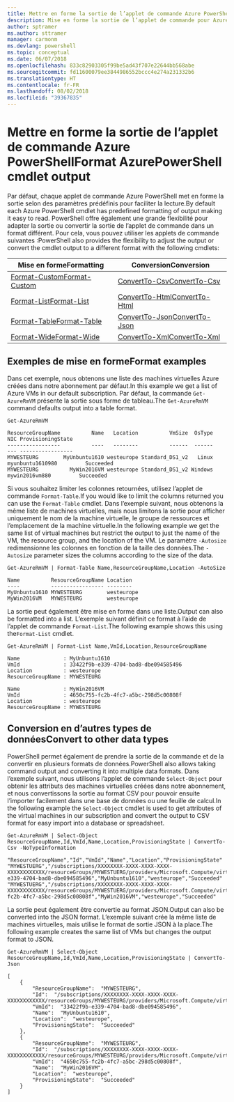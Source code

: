 ```yaml
---
title: Mettre en forme la sortie de l’applet de commande Azure PowerShell
description: Mise en forme la sortie de l’applet de commande pour Azure PowerShell.
author: sptramer
ms.author: sttramer
manager: carmonm
ms.devlang: powershell
ms.topic: conceptual
ms.date: 06/07/2018
ms.openlocfilehash: 833c82903305f99be5ad43f707e22644bb568abe
ms.sourcegitcommit: fd11600079ee3844986552bccc4e274a231332b6
ms.translationtype: HT
ms.contentlocale: fr-FR
ms.lasthandoff: 08/02/2018
ms.locfileid: "39367835"
---
```

# <a name="format-azurepowershell-cmdlet-output"></a><span data-ttu-id="dd63c-103">Mettre en forme la sortie de l’applet de commande Azure PowerShell</span><span class="sxs-lookup"><span data-stu-id="dd63c-103">Format AzurePowerShell cmdlet output</span></span>

<span data-ttu-id="dd63c-104">Par défaut, chaque applet de commande Azure PowerShell met en forme la sortie selon des paramètres prédéfinis pour faciliter la lecture.</span><span class="sxs-lookup"><span data-stu-id="dd63c-104">By default each Azure PowerShell cmdlet has predefined formatting of output making it easy to read.</span></span>  <span data-ttu-id="dd63c-105">PowerShell offre également une grande flexibilité pour adapter la sortie ou convertir la sortie de l’applet de commande dans un format différent. Pour cela, vous pouvez utiliser les applets de commande suivantes :</span><span class="sxs-lookup"><span data-stu-id="dd63c-105">PowerShell also provides the flexibility to adjust the output or convert the cmdlet output to a different format with the following cmdlets:</span></span>

| <span data-ttu-id="dd63c-106">Mise en forme</span><span class="sxs-lookup"><span data-stu-id="dd63c-106">Formatting</span></span>      | <span data-ttu-id="dd63c-107">Conversion</span><span class="sxs-lookup"><span data-stu-id="dd63c-107">Conversion</span></span>       |
|-----------------|------------------|
| [<span data-ttu-id="dd63c-108">Format-Custom</span><span class="sxs-lookup"><span data-stu-id="dd63c-108">Format-Custom</span></span>](/powershell/module/microsoft.powershell.utility/format-custom) | [<span data-ttu-id="dd63c-109">ConvertTo-Csv</span><span class="sxs-lookup"><span data-stu-id="dd63c-109">ConvertTo-Csv</span></span>](/powershell/module/microsoft.powershell.utility/convertto-csv)  |
| [<span data-ttu-id="dd63c-110">Format-List</span><span class="sxs-lookup"><span data-stu-id="dd63c-110">Format-List</span></span>](/powershell/module/microsoft.powershell.utility/format-list)   | [<span data-ttu-id="dd63c-111">ConvertTo-Html</span><span class="sxs-lookup"><span data-stu-id="dd63c-111">ConvertTo-Html</span></span>](/powershell/module/microsoft.powershell.utility/convertto-html) |
| [<span data-ttu-id="dd63c-112">Format-Table</span><span class="sxs-lookup"><span data-stu-id="dd63c-112">Format-Table</span></span>](/powershell/module/microsoft.powershell.utility/format-table)  | [<span data-ttu-id="dd63c-113">ConvertTo-Json</span><span class="sxs-lookup"><span data-stu-id="dd63c-113">ConvertTo-Json</span></span>](/powershell/module/microsoft.powershell.utility/convertto-json) |
| [<span data-ttu-id="dd63c-114">Format-Wide</span><span class="sxs-lookup"><span data-stu-id="dd63c-114">Format-Wide</span></span>](/powershell/module/microsoft.powershell.utility/format-wide)   | [<span data-ttu-id="dd63c-115">ConvertTo-Xml</span><span class="sxs-lookup"><span data-stu-id="dd63c-115">ConvertTo-Xml</span></span>](/powershell/module/microsoft.powershell.utility/convertto-xml)  |

## <a name="format-examples"></a><span data-ttu-id="dd63c-116">Exemples de mise en forme</span><span class="sxs-lookup"><span data-stu-id="dd63c-116">Format examples</span></span>

<span data-ttu-id="dd63c-117">Dans cet exemple, nous obtenons une liste des machines virtuelles Azure créées dans notre abonnement par défaut.</span><span class="sxs-lookup"><span data-stu-id="dd63c-117">In this example we get a list of Azure VMs in our default subscription.</span></span>  <span data-ttu-id="dd63c-118">Par défaut, la commande `Get-AzureRmVM` présente la sortie sous forme de tableau.</span><span class="sxs-lookup"><span data-stu-id="dd63c-118">The `Get-AzureRmVM` command defaults output into a table format.</span></span>

```azurepowershell-interactive
Get-AzureRmVM
```

```output
ResourceGroupName          Name   Location          VmSize  OsType              NIC ProvisioningState
-----------------          ----   --------          ------  ------              --- -----------------
MYWESTEURG        MyUnbuntu1610 westeurope Standard_DS1_v2   Linux myunbuntu1610980         Succeeded
MYWESTEURG          MyWin2016VM westeurope Standard_DS1_v2 Windows   mywin2016vm880         Succeeded
```

<span data-ttu-id="dd63c-119">Si vous souhaitez limiter les colonnes retournées, utilisez l’applet de commande `Format-Table`.</span><span class="sxs-lookup"><span data-stu-id="dd63c-119">If you would like to limit the columns returned you can use the `Format-Table` cmdlet.</span></span> <span data-ttu-id="dd63c-120">Dans l’exemple suivant, nous obtenons la même liste de machines virtuelles, mais nous limitons la sortie pour afficher uniquement le nom de la machine virtuelle, le groupe de ressources et l’emplacement de la machine virtuelle.</span><span class="sxs-lookup"><span data-stu-id="dd63c-120">In the following example we get the same list of virtual machines but restrict the output to just the name of the VM, the resource group, and the location of the VM.</span></span>  <span data-ttu-id="dd63c-121">Le paramètre `-Autosize` redimensionne les colonnes en fonction de la taille des données.</span><span class="sxs-lookup"><span data-stu-id="dd63c-121">The `-Autosize` parameter sizes the columns according to the size of the data.</span></span>

```azurepowershell-interactive
Get-AzureRmVM | Format-Table Name,ResourceGroupName,Location -AutoSize
```

```output
Name          ResourceGroupName Location
----          ----------------- --------
MyUnbuntu1610 MYWESTEURG        westeurope
MyWin2016VM   MYWESTEURG        westeurope
```

<span data-ttu-id="dd63c-122">La sortie peut également être mise en forme dans une liste.</span><span class="sxs-lookup"><span data-stu-id="dd63c-122">Output can also be formatted into a list.</span></span> <span data-ttu-id="dd63c-123">L’exemple suivant définit ce format à l’aide de l’applet de commande `Format-List`.</span><span class="sxs-lookup"><span data-stu-id="dd63c-123">The following example shows this using the`Format-List` cmdlet.</span></span>

```azurepowershell-interactive
Get-AzureRmVM | Format-List Name,VmId,Location,ResourceGroupName
```

```output
Name              : MyUnbuntu1610
VmId              : 33422f9b-e339-4704-bad8-dbe094585496
Location          : westeurope
ResourceGroupName : MYWESTEURG

Name              : MyWin2016VM
VmId              : 4650c755-fc2b-4fc7-a5bc-298d5c00808f
Location          : westeurope
ResourceGroupName : MYWESTEURG
```

## <a name="convert-to-other-data-types"></a><span data-ttu-id="dd63c-124">Conversion en d’autres types de données</span><span class="sxs-lookup"><span data-stu-id="dd63c-124">Convert to other data types</span></span>

<span data-ttu-id="dd63c-125">PowerShell permet également de prendre la sortie de la commande et de la convertir en plusieurs formats de données.</span><span class="sxs-lookup"><span data-stu-id="dd63c-125">PowerShell also allows taking command output and converting it into multiple data formats.</span></span> <span data-ttu-id="dd63c-126">Dans l’exemple suivant, nous utilisons l’applet de commande `Select-Object` pour obtenir les attributs des machines virtuelles créées dans notre abonnement, et nous convertissons la sortie au format CSV pour pouvoir ensuite l’importer facilement dans une base de données ou une feuille de calcul.</span><span class="sxs-lookup"><span data-stu-id="dd63c-126">In the following example the `Select-Object` cmdlet is used to get attributes of the virtual machines in our subscription and convert the output to CSV format for easy import into a database or spreadsheet.</span></span>

```azurepowershell-interactive
Get-AzureRmVM | Select-Object ResourceGroupName,Id,VmId,Name,Location,ProvisioningState | ConvertTo-Csv -NoTypeInformation
```

```output
"ResourceGroupName","Id","VmId","Name","Location","ProvisioningState"
"MYWESTUERG","/subscriptions/XXXXXXXX-XXXX-XXXX-XXXX-XXXXXXXXXXXX/resourceGroups/MYWESTUERG/providers/Microsoft.Compute/virtualMachines/MyUnbuntu1610","33422f9b-e339-4704-bad8-dbe094585496","MyUnbuntu1610","westeurope","Succeeded"
"MYWESTUERG","/subscriptions/XXXXXXXX-XXXX-XXXX-XXXX-XXXXXXXXXXXX/resourceGroups/MYWESTUERG/providers/Microsoft.Compute/virtualMachines/MyWin2016VM","4650c755-fc2b-4fc7-a5bc-298d5c00808f","MyWin2016VM","westeurope","Succeeded"
```

<span data-ttu-id="dd63c-127">La sortie peut également être convertie au format JSON.</span><span class="sxs-lookup"><span data-stu-id="dd63c-127">Output can also be converted into the JSON format.</span></span>  <span data-ttu-id="dd63c-128">L’exemple suivant crée la même liste de machines virtuelles, mais utilise le format de sortie JSON à la place.</span><span class="sxs-lookup"><span data-stu-id="dd63c-128">The following example creates the same list of VMs but changes the output format to JSON.</span></span>

```azurepowershell-interactive
Get-AzureRmVM | Select-Object ResourceGroupName,Id,VmId,Name,Location,ProvisioningState | ConvertTo-Json
```

```output
[
    {
        "ResourceGroupName":  "MYWESTEURG",
        "Id":  "/subscriptions/XXXXXXXX-XXXX-XXXX-XXXX-XXXXXXXXXXXX/resourceGroups/MYWESTEURG/providers/Microsoft.Compute/virtualMachines/MyUnbuntu1610",
        "VmId":  "33422f9b-e339-4704-bad8-dbe094585496",
        "Name":  "MyUnbuntu1610",
        "Location":  "westeurope",
        "ProvisioningState":  "Succeeded"
    },
    {
        "ResourceGroupName":  "MYWESTEURG",
        "Id":  "/subscriptions/XXXXXXXX-XXXX-XXXX-XXXX-XXXXXXXXXXXX/resourceGroups/MYWESTEURG/providers/Microsoft.Compute/virtualMachines/MyWin2016VM",
        "VmId":  "4650c755-fc2b-4fc7-a5bc-298d5c00808f",
        "Name":  "MyWin2016VM",
        "Location":  "westeurope",
        "ProvisioningState":  "Succeeded"
    }
]
```
